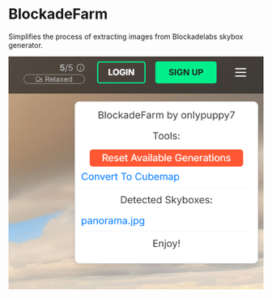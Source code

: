 # BlockadeFarm

Simplifies the process of extracting images from Blockadelabs skybox generator.

![example](example.png)